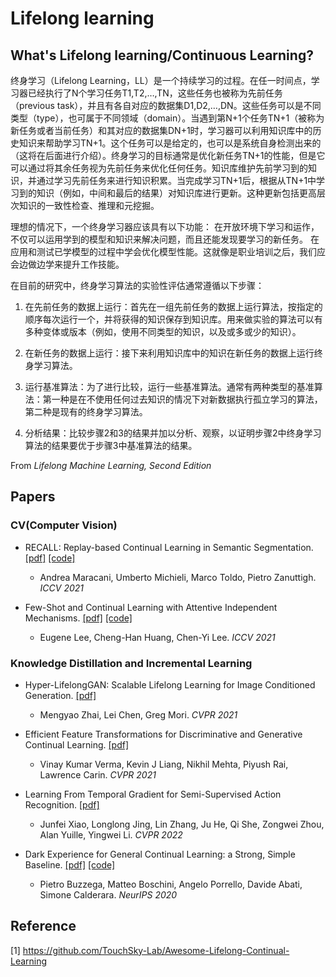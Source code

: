 
# Lifelong learning 

## What's Lifelong learning/Continuous Learning?

终身学习（Lifelong Learning，LL）是一个持续学习的过程。在任一时间点，学习器已经执行了N个学习任务T1,T2,…,TN，这些任务也被称为先前任务（previous task），并且有各自对应的数据集D1,D2,…,DN。这些任务可以是不同类型（type），也可属于不同领域（domain）。当遇到第N+1个任务TN+1（被称为新任务或者当前任务）和其对应的数据集DN+1时，学习器可以利用知识库中的历史知识来帮助学习TN+1。这个任务可以是给定的，也可以是系统自身检测出来的（这将在后面进行介绍）。终身学习的目标通常是优化新任务TN+1的性能，但是它可以通过将其余任务视为先前任务来优化任何任务。知识库维护先前学习到的知识，并通过学习先前任务来进行知识积累。当完成学习TN+1后，根据从TN+1中学习到的知识（例如，中间和最后的结果）对知识库进行更新。这种更新包括更高层次知识的一致性检查、推理和元挖掘。

理想的情况下，一个终身学习器应该具有以下功能：
在开放环境下学习和运作，不仅可以运用学到的模型和知识来解决问题，而且还能发现要学习的新任务。
在应用和测试已学模型的过程中学会优化模型性能。这就像是职业培训之后，我们应会边做边学来提升工作技能。

在目前的研究中，终身学习算法的实验性评估通常遵循以下步骤：

1. 在先前任务的数据上运行：首先在一组先前任务的数据上运行算法，按指定的顺序每次运行一个，并将获得的知识保存到知识库。用来做实验的算法可以有多种变体或版本（例如，使用不同类型的知识，以及或多或少的知识）。

2. 在新任务的数据上运行：接下来利用知识库中的知识在新任务的数据上运行终身学习算法。

3. 运行基准算法：为了进行比较，运行一些基准算法。通常有两种类型的基准算法：第一种是在不使用任何过去知识的情况下对新数据执行孤立学习的算法，第二种是现有的终身学习算法。

4. 分析结果：比较步骤2和3的结果并加以分析、观察，以证明步骤2中终身学习算法的结果要优于步骤3中基准算法的结果。

From *Lifelong Machine Learning, Second Edition*


## Papers

### CV(Computer Vision)

- RECALL: Replay-based Continual Learning in Semantic Segmentation.
  [[pdf]](https://arxiv.org/abs/2108.03673.pdf)
  [[code]](https://github.com/lttm/recall)
  - Andrea Maracani, Umberto Michieli, Marco Toldo, Pietro Zanuttigh. *ICCV 2021*

- Few-Shot and Continual Learning with Attentive Independent Mechanisms.
  [[pdf]](hhttps://arxiv.org/abs/2107.14053.pdf)
  [[code]](https://github.com/huang50213/AIM-Fewshot-Continual)
  - Eugene Lee, Cheng-Han Huang, Chen-Yi Lee. *ICCV 2021*

### Knowledge Distillation and Incremental Learning

- Hyper-LifelongGAN: Scalable Lifelong Learning for Image Conditioned Generation.
  [[pdf]](https://openaccess.thecvf.com/content/CVPR2021/papers/Zhai_Hyper-LifelongGAN_Scalable_Lifelong_Learning_for_Image_Conditioned_Generation_CVPR_2021_paper.pdf)
  - Mengyao Zhai, Lei Chen, Greg Mori. *CVPR 2021*

- Efficient Feature Transformations for Discriminative and Generative Continual Learning.
  [[pdf]](https://arxiv.org/abs/2103.13558)
  - Vinay Kumar Verma, Kevin J Liang, Nikhil Mehta, Piyush Rai, Lawrence Carin. *CVPR 2021*
 
- Learning From Temporal Gradient for Semi-Supervised Action Recognition.
  [[pdf]](https://arxiv.org/abs/2111.13241)
  - Junfei Xiao, Longlong Jing, Lin Zhang, Ju He, Qi She, Zongwei Zhou, Alan Yuille, Yingwei Li. *CVPR 2022*

- Dark Experience for General Continual Learning: a Strong, Simple Baseline.
  [[pdf]](https://arxiv.org/pdf/2004.07211.pdf)
  [[code]](https://github.com/aimagelab/mammoth)
  - Pietro Buzzega, Matteo Boschini, Angelo Porrello, Davide Abati, Simone Calderara. *NeurIPS 2020*



## Reference
[1] https://github.com/TouchSky-Lab/Awesome-Lifelong-Continual-Learning